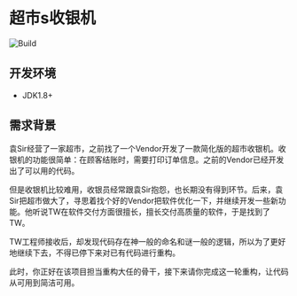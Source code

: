 # 超市s收银机

![Build](https://github.com/xpbootcamp/refactoring-cashier-baseline/workflows/Build/badge.svg)
 

## 开发环境
 - JDK1.8+

## 需求背景
袁Sir经营了一家超市，之前找了一个Vendor开发了一款简化版的超市收银机。收银机的功能很简单：在顾客结账时，需要打印订单信息。之前的Vendor已经开发出了可以用的代码。

但是收银机比较难用，收银员经常跟袁Sir抱怨，也长期没有得到环节。后来，袁Sir把超市做大了，寻思着找个好的Vendor把软件优化一下，并继续开发一些新功能。他听说TW在软件交付方面很擅长，擅长交付高质量的软件，于是找到了TW。

TW工程师接收后，却发现代码存在神一般的命名和谜一般的逻辑，所以为了更好地继续下去，不得已停下来对已有代码进行重构。

此时，你正好在该项目担当重构大任的骨干，接下来请你完成这一轮重构，让代码从可用到简洁可用。














